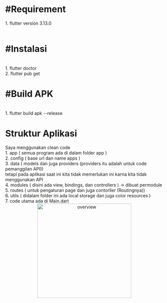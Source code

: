 <h1>#Requirement<br></h1>
1. flutter version 3.13.0<br>
<br>
<h1>#Instalasi</h1><br>
1. flutter doctor<br>
2. flutter pub get<br>
<h1>#Build APK</h1><br>
1. flutter build apk --release<br>
<h1>Struktur Aplikasi</h1>
Saya menggunakan clean code<br>
1. app ( semua program ada di dalam folder app )<br>
2. config ( base url dan name apps )<br>
3. data ( models dan juga providers (providers itu adalah untuk code pemanggilan API)) <br>tetapi pada aplikasi saat ini kita tidak memerlukan ini karna kita tidak menggunakan API<br>
4. modules ( disini ada view, bindings, dan controllers ) -> dibuat permodule<br>
5. routes ( untuk pengaturan page dan juga contorller (Routingnya))<br>
6. utils ( didalam folder ini ada local storage dan juga color resources )<br>
7. code utama ada di Main.dart
<br>
<div style="text-align:center;">
  <img src="https://i.ibb.co/NSpV2w8/overview.png" alt="overview" height="300"/>
</div>
